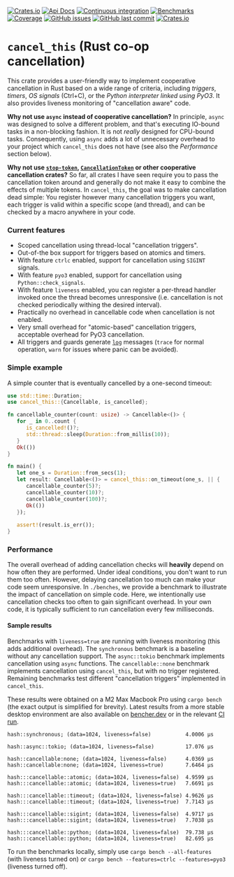 [![Crates.io](https://img.shields.io/crates/v/cancel-this?style=flat-square)](https://crates.io/crates/cancel-this)
[![Api Docs](https://img.shields.io/badge/docs-api-yellowgreen?style=flat-square)](https://docs.rs/cancel-this/)
[![Continuous integration](https://img.shields.io/github/actions/workflow/status/daemontus/cancel-this/build.yml?branch=main&style=flat-square)](https://github.com/daemontus/cancel-this/actions/workflows/build.yml)
[![Benchmarks](https://img.shields.io/github/actions/workflow/status/daemontus/cancel-this/bench_base.yml?branch=main&style=flat-square&label=bench)](https://bencher.dev/perf/cancel-this/)
[![Coverage](https://img.shields.io/codecov/c/github/daemontus/cancel-this?style=flat-square)](https://codecov.io/gh/daemontus/cancel-this)
[![GitHub issues](https://img.shields.io/github/issues/daemontus/cancel-this?style=flat-square)](https://github.com/daemontus/cancel-this/issues)
[![GitHub last commit](https://img.shields.io/github/last-commit/daemontus/cancel-this?style=flat-square)](https://github.com/daemontus/cancel-this/commits/main)
[![Crates.io](https://img.shields.io/crates/l/cancel-this?style=flat-square)](https://github.com/daemontus/cancel-this/blob/main/LICENSE)

# `cancel_this` (Rust co-op cancellation)

This crate provides a user-friendly way to implement cooperative 
cancellation in Rust based on a wide range of criteria, including
*triggers*, *timers*, *OS signals* (Ctrl+C), or the *Python 
interpreter linked using PyO3*. It also provides liveness monitoring
of "cancellation aware" code.

**Why not use `async` instead of cooperative cancellation?** In principle,
`async` was designed to solve a different problem, and that's executing IO-bound 
tasks in a non-blocking fashion. It is not *really* designed for CPU-bound tasks. 
Consequently, using `async` adds a lot of unnecessary overhead to your project
which `cancel_this` does not have (see also the *Performance* section below).

**Why not use [`stop-token`](https://crates.io/crates/stop-token), 
[`CancellationToken`](https://docs.rs/tokio-util/latest/tokio_util/sync/struct.CancellationToken.html) 
or other cooperative cancellation crates?** So far, all crates I have seen require you
to pass the cancellation token around and generally do not make it easy to
combine the effects of multiple tokens. In `cancel_this`, the goal was to 
make cancellation dead simple: You register however many cancellation triggers 
you want, each trigger is valid within a specific scope (and thread), and can be checked
by a macro anywhere in your code.

### Current features

 - Scoped cancellation using thread-local "cancellation triggers".
 - Out-of-the box support for triggers based on atomics and timers.
 - With feature `ctrlc` enabled, support for cancellation using `SIGINT` signals.
 - With feature `pyo3` enabled, support for cancellation using `Python::check_signals`.
 - With feature `liveness` enabled, you can register a per-thread handler invoked
   once the thread becomes unresponsive (i.e. cancellation is not checked periodically
   withing the desired interval).
 - Practically no overhead in cancellable code when cancellation is not enabled.
 - Very small overhead for "atomic-based" cancellation triggers, acceptable overhead for PyO3 cancellation.
 - All triggers and guards generate [`log`](https://crates.io/crates/log) messages (`trace` for normal operation, 
   `warn` for issues where panic can be avoided).

### Simple example

A simple counter that is eventually cancelled by a one-second timeout:

```rust
use std::time::Duration;
use cancel_this::{Cancellable, is_cancelled};

fn cancellable_counter(count: usize) -> Cancellable<()> {
   for _ in 0..count {
      is_cancelled!()?;
      std::thread::sleep(Duration::from_millis(10));
   }
   Ok(())
}

fn main() {
   let one_s = Duration::from_secs(1);
   let result: Cancellable<()> = cancel_this::on_timeout(one_s, || {
      cancellable_counter(5)?;
      cancellable_counter(10)?;
      cancellable_counter(100)?;
      Ok(())
   });
    
   assert!(result.is_err());   
}
```

### Performance

The overall overhead of adding cancellation checks will **heavily** depend on how often they are performed.
Under ideal conditions, you don't want to run them too often. However, delaying cancellation too much can make
your code seem unresponsive. In `./benches`, we provide a benchmark to illustrate the impact of cancellation
on simple code. Here, we intentionally use cancellation checks too often to gain significant overhead. In your
own code, it is typically sufficient to run cancellation every few milliseconds.

#### Sample results

Benchmarks with `liveness=true` are running with liveness monitoring (this adds additional overhead). 
The `synchronous` benchmark is a baseline without any cancellation support. 
The `async::tokio` benchmark implements cancellation using `async` functions.
The `cancellable::none` benchmark implements cancellation using `cancel_this`, but with no trigger registered.
Remaining benchmarks test different "cancellation triggers" implemented in `cancel_this`.

These results were obtained
on a M2 Max Macbook Pro using `cargo bench` (the exact output is simplified for brevity). Latest results 
from a more stable desktop environment are also available on [bencher.dev](https://bencher.dev/perf/cancel-this/)
or in the relevant [CI run](https://github.com/daemontus/cancel-this/actions/workflows/bench_base.yml).

```
hash::synchronous; (data=1024, liveness=false)           4.0006 µs

hash::async::tokio; (data=1024, liveness=false)          17.076 µs

hash::cancellable:none; (data=1024, liveness=false)      4.0369 µs
hash::cancellable:none; (data=1024, liveness=true)       7.6464 µs

hash:::cancellable::atomic; (data=1024, liveness=false)  4.9599 µs
hash:::cancellable::atomic; (data=1024, liveness=true)   7.6691 µs

hash:::cancellable::timeout; (data=1024, liveness=false) 4.9626 µs
hash:::cancellable::timeout; (data=1024, liveness=true)  7.7143 µs

hash:::cancellable::sigint; (data=1024, liveness=false)  4.9717 µs
hash:::cancellable::sigint; (data=1024, liveness=true)   7.7038 µs

hash:::cancellable::python; (data=1024, liveness=false)  79.738 µs
hash:::cancellable::python; (data=1024, liveness=true)   82.695 µs
```

To run the benchmarks locally, simply use `cargo bench --all-features` (with liveness turned on) or 
`cargo bench --features=ctrlc --features=pyo3` (liveness turned off).